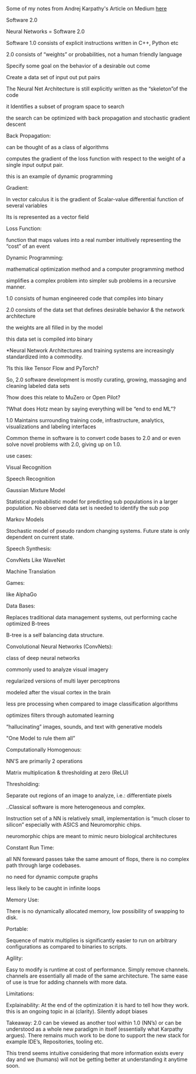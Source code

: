 Some of my notes from Andrej Karpathy's Article on Medium <a href="https://karpathy.medium.com/software-2-0-a64152b37c35">here</a>

Software 2.0

Neural Networks = Software 2.0

Software 1.0 consists of explicit instructions written in C++, Python etc

2.0 consists of “weights” or probabilities, not a human friendly language
	
  Specify some goal on the behavior of a desirable out come 
  
Create a data set of input out put pairs

The Neural Net Architecture is still explicitly written as the “skeleton”of the code 
	
  it Identifies a subset of program space to search
		
   the search can be optimized with back propagation and stochastic gradient descent

Back Propagation: 
	
  can be thought of as a class of algorithms
	
  computes the gradient of the loss function with respect to the weight of a single input output pair.
	
  this is an example of dynamic programming

Gradient: 
	
  In vector calculus it is the gradient of Scalar-value differential function of several variables
	
  Its is represented as a vector field

Loss Function:
	
  function that maps values into a real number intuitively representing the “cost” of an event

Dynamic Programming:
	
  mathematical optimization method and a computer programming method
	
  simplifies a complex problem into simpler sub problems in a recursive manner. 

1.0 consists of human engineered code that compiles into binary

2.0 consists of the data set that defines desirable behavior & the network architecture
	
  the weights are all filled in by the model
	
  this data set is compiled into binary

*Neural Network Architectures and training systems are increasingly standardized into a commodity.
		
   ?Is this like Tensor Flow and PyTorch?

So, 2.0 software development is mostly curating, growing, massaging and cleaning labeled data sets
	
  ?how does this relate to MuZero or Open Pilot?
	
  ?What does Hotz mean by saying everything will be “end to end ML”?

1.0 Maintains surrounding training code, infrastructure, analytics, visualizations and labeling interfaces 

Common theme in software is to convert code bases to 2.0 and or even solve novel problems with 2.0, giving up on 1.0. 

use cases:

Visual Recognition 

Speech Recognition 
	
  Gaussian Mixture Model
		
   Statistical probabilistic model for predicting sub populations in a larger population. No observed data set is needed to identify the sub pop
	
  Markov Models
	
  Stochastic model of pseudo random changing systems.  Future state is only dependent on current state. 

Speech Synthesis:
	
  ConvNets Like WaveNet

Machine Translation 

Games:
	
  like AlphaGo

Data Bases:
	
  Replaces traditional data management systems, out performing cache optimized B-trees

  B-tree is a self balancing data structure.

Convolutional Neural Networks (ConvNets):
	
  class of deep neural networks
	
  commonly used to analyze visual imagery
	
  regularized versions of multi layer perceptrons
	
  modeled after the visual cortex in the brain
	
  less pre processing when compared to image classification algorithms
	
  optimizes filters through automated learning
	 
   “hallucinating” images, sounds, and text with generative models

   "One Model to rule them all”

Computationally Homogenous: 
	
  NN’S are primarily 2 operations 
		
   Matrix multiplication & thresholding at zero (ReLU)
	
  Thresholding: 
	
  Separate out regions of an image to analyze, i.e.: differentiate pixels 
	
  ..Classical software is more heterogeneous and complex. 

Instruction set of a NN is relatively small, implementation is “much closer to silicon” especially with ASICS and Neuromorphic chips.
	
  neuromorphic chips are meant to mimic neuro biological architectures

Constant Run Time:
	
  all NN foreward passes take the same amount of flops, there is no complex path through large codebases. 
	
  no need for dynamic compute graphs
	
  less likely to be caught in infinite loops
 
Memory Use:
	
  There is no dynamically allocated memory, low possibility of swapping to disk.

Portable:
	
  Sequence of matrix multiplies is significantly easier to run on arbitrary configurations as compared to binaries to scripts. 

Agility:
	
  Easy to modify is runtime at cost of performance. Simply remove channels. channels are essentially all made of the same architecture. The same ease of use is true for adding channels with more data.

Limitations:	

Explainability:
	At the end of the optimization it is hard to tell how they work. 
	this is an ongoing topic in ai (clarity).
	Silently adopt biases

Takeaway:
	2.0 can be viewed as another tool within 1.0 (NN’s) or can be understood as a whole new paradigm in itself (essentially what Karpathy argues).
	There remains much work to be done to support the new stack for example IDE’s, Repositories, tooling etc.

This trend seems intuitive considering that more information exists every day and we (humans) will not be getting better at understanding it anytime soon. 


